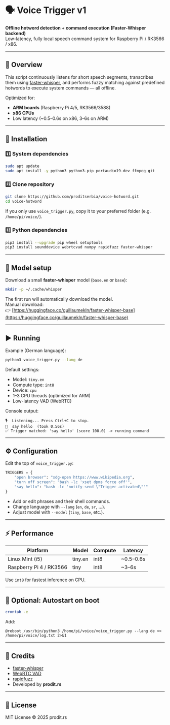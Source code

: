 # 🗣️ Voice Trigger v1  
**Offline hotword detection + command execution (Faster-Whisper backend)**  
Low-latency, fully local speech command system for Raspberry Pi / RK3566 / x86.

---

## 🚀 Overview
This script continuously listens for short speech segments, transcribes them using [faster-whisper](https://github.com/guillaumekln/faster-whisper), and performs fuzzy matching against predefined hotwords to execute system commands — all offline.

Optimized for:
- **ARM boards** (Raspberry Pi 4/5, RK3566/3588)
- **x86 CPUs**
- Low latency (~0.5–0.6s on x86, 3–6s on ARM)

---

## 💾 Installation

### 1️⃣ System dependencies
```bash
sudo apt update
sudo apt install -y python3 python3-pip portaudio19-dev ffmpeg git
```

### 2️⃣ Clone repository
```bash
git clone https://github.com/proditserbia/voice-hotword.git
cd voice-hotword
```

If you only use `voice_trigger.py`, copy it to your preferred folder (e.g. `/home/pi/voice/`).

### 3️⃣ Python dependencies
```bash
pip3 install --upgrade pip wheel setuptools
pip3 install sounddevice webrtcvad numpy rapidfuzz faster-whisper
```

---

## 🧠 Model setup

Download a small **faster-whisper** model (`base.en` or `base`):

```bash
mkdir -p ~/.cache/whisper
```

The first run will automatically download the model.  
Manual download:  
👉 [https://huggingface.co/guillaumekln/faster-whisper-base](https://huggingface.co/guillaumekln/faster-whisper-base)

---

## ▶️ Running

Example (German language):

```bash
python3 voice_trigger.py --lang de
```

Default settings:
- Model: `tiny.en`
- Compute type: `int8`
- Device: `cpu`
- 1–3 CPU threads (optimized for ARM)
- Low-latency VAD (WebRTC)

Console output:
```
🎙️  Listening... Press Ctrl+C to stop.
📝  say hello  (took 0.56s)
✅ Trigger matched: 'say hello' (score 100.0) -> running command
```

---

## ⚙️ Configuration

Edit the top of `voice_trigger.py`:

```python
TRIGGERS = {
    "open browser": "xdg-open https://www.wikipedia.org",
    "turn off screen": "bash -lc 'xset dpms force off'",
    "say hello": "bash -lc 'notify-send \"Trigger activated\"'"
}
```

- Add or edit phrases and their shell commands.  
- Change language with `--lang` (`en`, `de`, `sr`, ...).  
- Adjust model with `--model` (`tiny`, `base`, etc.).  

---

## ⚡ Performance

| Platform | Model | Compute | Latency |
|-----------|--------|----------|----------|
| Linux Mint (i5) | tiny.en | int8 | ~0.5–0.6s |
| Raspberry Pi 4 / RK3566 | tiny | int8 | ~3–6s |

Use `int8` for fastest inference on CPU.

---

## 🔄 Optional: Autostart on boot

```bash
crontab -e
```

Add:
```
@reboot /usr/bin/python3 /home/pi/voice/voice_trigger.py --lang de >> /home/pi/voice/log.txt 2>&1
```

---

## 🧩 Credits
- [faster-whisper](https://github.com/guillaumekln/faster-whisper)
- [WebRTC VAD](https://webrtc.org/)
- [rapidfuzz](https://github.com/maxbachmann/RapidFuzz)
- Developed by **prodit.rs**

---

## 📜 License
MIT License © 2025 prodit.rs

